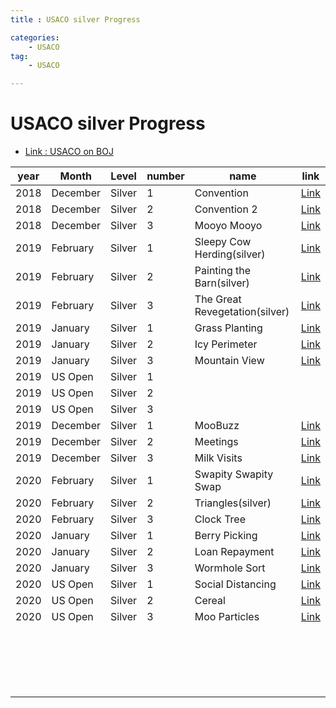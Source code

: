 ```yaml
---
title : USACO silver Progress

categories:
    - USACO
tag:
    - USACO

---
```

# USACO silver Progress
- [Link : USACO on BOJ](https://www.acmicpc.net/category/106)

| year | Month | Level | number | name | link |
|------|-------|-------|--------|------|------|
|2018 |December |Silver |1 |Convention |[Link](https://beenpow.github.io/usaco/2020/08/14/usaco-boj-16766/) |
|2018 |December |Silver |2 |Convention 2 |[Link](https://beenpow.github.io/usaco/2020/08/14/usaco-boj-16767/) |
|2018 |December |Silver |3 |Mooyo Mooyo |[Link](https://beenpow.github.io/usaco/2020/08/14/usaco-boj-16768/) |
|2019 |February |Silver |1 |Sleepy Cow Herding(silver) |[Link](https://beenpow.github.io/usaco/2020/08/14/usaco-boj-17036/) |
|2019 |February |Silver |2 |Painting the Barn(silver) |[Link](https://beenpow.github.io/usaco/2020/08/14/usaco-boj-17037/) |
|2019 |February |Silver |3 |The Great Revegetation(silver) |[Link](https://beenpow.github.io/usaco/2020/08/14/usaco-boj-17038/) |
|2019 |January  |Silver |1 |Grass Planting |[Link](https://beenpow.github.io/usaco/2020/08/20/usaco-boj-17024/) |
|2019 |January  |Silver |2 |Icy Perimeter |[Link](https://beenpow.github.io/usaco/2020/08/20/usaco-boj-17025/) |
|2019 |January  |Silver |3 |Mountain View |[Link](https://beenpow.github.io/usaco/2020/08/20/usaco-boj-17026/) |
|2019 |US Open  |Silver |1 | | |
|2019 |US Open  |Silver |2 | | |
|2019 |US Open  |Silver |3 | | |
|2019 |December |Silver |1 | MooBuzz |[Link](https://beenpow.github.io/usaco/2020/07/13/usaco-boj-18265/) |
|2019 |December |Silver |2 | Meetings|[Link](https://beenpow.github.io/usaco/2020/07/13/usaco-boj-18266/) |
|2019 |December |Silver |3 | Milk Visits|[Link](https://beenpow.github.io/usaco/2020/07/13/usaco-boj-18267/) |
|2020 |February |Silver |1 | Swapity Swapity Swap|[Link](https://beenpow.github.io/usaco/2020/07/14/usaco-boj-18783/) |
|2020 |February |Silver |2 | Triangles(silver)|[Link](https://beenpow.github.io/usaco/2020/07/14/usaco-boj-18784/) |
|2020 |February |Silver |3 | Clock Tree|[Link](https://beenpow.github.io/usaco/2020/07/14/usaco-boj-18785/) |
|2020 |January  |Silver |1 | Berry Picking|[Link](https://beenpow.github.io/usaco/2020/07/20/usaco-boj-18319/) |
|2020 |January  |Silver |2 | Loan Repayment|[Link](https://beenpow.github.io/usaco/2020/07/20/usaco-boj-18320/) |
|2020 |January  |Silver |3 | Wormhole Sort|[Link](https://beenpow.github.io/usaco/2020/07/20/usaco-boj-18321/) |
|2020 |US Open  |Silver |1 | Social Distancing |[Link](https://beenpow.github.io/usaco/2020/07/21/usaco-boj-18877/) |
|2020 |US Open  |Silver |2 | Cereal|[Link](https://beenpow.github.io/usaco/2020/07/21/usaco-boj-18878/) |
|2020 |US Open  |Silver |3 | Moo Particles|[Link](https://beenpow.github.io/usaco/2020/07/21/usaco-boj-18879/) |
| | | | | | |
| | | | | | |
| | | | | | |
| | | | | | |
| | | | | | |
| | | | | | |
| | | | | | |
| | | | | | |
| | | | | | |
| | | | | | |
| | | | | | |
| | | | | | |
| | | | | | |
| | | | | | |
| | | | | | |
| | | | | | |
| | | | | | |
| | | | | | |
| | | | | | |


